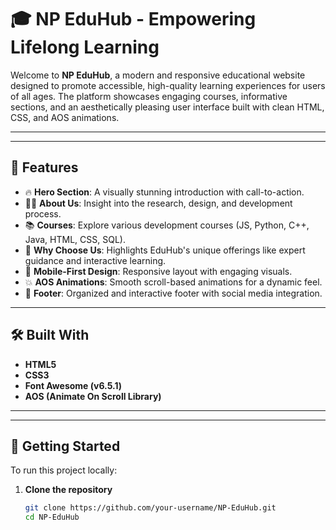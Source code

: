# 🎓 NP EduHub - Empowering Lifelong Learning

Welcome to **NP EduHub**, a modern and responsive educational website designed to promote accessible, high-quality learning experiences for users of all ages. The platform showcases engaging courses, informative sections, and an aesthetically pleasing user interface built with clean HTML, CSS, and AOS animations.

---



---

## 📌 Features

- 🔥 **Hero Section**: A visually stunning introduction with call-to-action.
- 🧑‍🏫 **About Us**: Insight into the research, design, and development process.
- 📚 **Courses**: Explore various development courses (JS, Python, C++, Java, HTML, CSS, SQL).
- 🧠 **Why Choose Us**: Highlights EduHub's unique offerings like expert guidance and interactive learning.
- 📱 **Mobile-First Design**: Responsive layout with engaging visuals.
- 💥 **AOS Animations**: Smooth scroll-based animations for a dynamic feel.
- 📢 **Footer**: Organized and interactive footer with social media integration.

---

## 🛠️ Built With

- **HTML5**
- **CSS3**
- **Font Awesome (v6.5.1)**
- **AOS (Animate On Scroll Library)**

---


---

## 🚀 Getting Started

To run this project locally:

1. **Clone the repository**
   ```bash
   git clone https://github.com/your-username/NP-EduHub.git
   cd NP-EduHub


